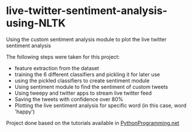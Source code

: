 # live-twitter-sentiment-analysis-using-NLTK
Using the custom sentiment analysis module to plot the live twitter sentiment analysis

The following steps were taken for this project:
- feature extraction from the dataset
- training the 6 different classifiers and pickling it for later use
- using the pickled classifiers to create sentiment module
- Using sentiment module to find the sentiment of custom tweets
- Using tweepy and twitter apps to stream live twitter feed
- Saving the tweets with confidence over 80%
- Plotting the live sentiment analysis for specific word (in this case, word 'happy')

Project done based on the tutorials available in [PythonProgramming.net](https://pythonprogramming.net/tokenizing-words-sentences-nltk-tutorial/)
